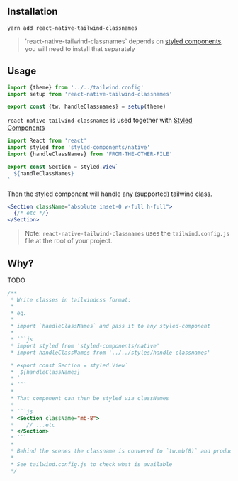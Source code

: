 ## Installation

```
yarn add react-native-tailwind-classnames
```

> 'react-native-tailwind-classnames` depends on [styled components](https://styled-components.com/docs/basics#installation), you will need to install that separately

## Usage

```js
import {theme} from '../../tailwind.config'
import setup from 'react-native-tailwind-classnames'

export const {tw, handleClassnames} = setup(theme)
```

`react-native-tailwind-classnames` is used together with [Styled Components](https://styled-components.com/docs/basics#react-native)

```jsx
import React from 'react'
import styled from 'styled-components/native'
import {handleClassNames} from 'FROM-THE-OTHER-FILE'

export const Section = styled.View`
  ${handleClassNames}
`
```

Then the styled component will handle any (supported) tailwind class. 

```jsx
<Section className="absolute inset-0 w-full h-full">
  {/* etc */}
</Section>
```

> Note: `react-native-tailwind-classnames` uses the `tailwind.config.js` file at the root of your project.

## Why?

TODO


```js
/**
 * Write classes in tailwindcss format:
 *
 * eg.
 * 
 * import `handleClassNames` and pass it to any styled-component
 * 
 * ```js
 * import styled from 'styled-components/native'
 * import handleClassNames from '../../styles/handle-classnames'

 * export const Section = styled.View`
 *  ${handleClassNames}
 * `
 * ```
 *
 * That component can then be styled via classNames
 * 
 * ```js
 * <Section className="mb-8">
 *    // ...etc
 * </Section>
 * ```
 * 
 * Behind the scenes the classname is convered to `tw.mb(8)` and produces `marginBottom: 8`
 *
 * See tailwind.config.js to check what is available
 */
```
